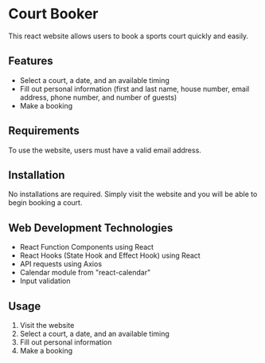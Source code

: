 # Court Booker
This react website allows users to book a sports court quickly and easily. 

## Features
* Select a court, a date, and an available timing
* Fill out personal information (first and last name, house number, email address, phone number, and number of guests)
* Make a booking

## Requirements
To use the website, users must have a valid email address. 

## Installation
No installations are required. Simply visit the website and you will be able to begin booking a court.

## Web Development Technologies
* React Function Components using React
* React Hooks (State Hook and Effect Hook) using React
* API requests using Axios
* Calendar module from "react-calendar"
* Input validation

## Usage
1. Visit the website
2. Select a court, a date, and an available timing
3. Fill out personal information
4. Make a booking
